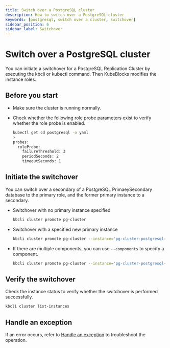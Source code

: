 ```yaml
---
title: Switch over a PostgreSQL cluster
description: How to switch over a PostgreSQL cluster
keywords: [postgresql, switch over a cluster, switchover]
sidebar_position: 6
sidebar_label: Switchover
---
```



# Switch over a PostgreSQL cluster

You can initiate a switchover for a PostgreSQL Replication Cluster by executing the kbcli or kubectl command. Then KubeBlocks modifies the instance roles.

## Before you start

* Make sure the cluster is running normally.
* Check whether the following role probe parameters exist to verify whether the role probe is enabled.

   ```bash
   kubectl get cd postgresql -o yaml
   >
   probes:
     roleProbe:
       failureThreshold: 3
       periodSeconds: 2
       timeoutSeconds: 1
   ```

## Initiate the switchover

You can switch over a secondary of a PostgreSQL PrimaeySecondary database to the primary role, and the former primary instance to a secondary.

* Switchover with no primary instance specified

    ```bash
    kbcli cluster promote pg-cluster
    ```

* Switchover with a specified new primary instance

    ```bash
    kbcli cluster promote pg-cluster --instance='pg-cluster-postgresql-2'
    ```

* If there are multiple components, you can use `--components` to specify a component.

    ```bash
    kbcli cluster promote pg-cluster --instance='pg-cluster-postgresql-2' --components='postgresql'
    ```


## Verify the switchover

Check the instance status to verify whether the switchover is performed successfully.

```bash
kbcli cluster list-instances
```

## Handle an exception

If an error occurs, refer to [Handle an exception](./../../handle-an-exception/handle-a-cluster-exception.md) to troubleshoot the operation.
